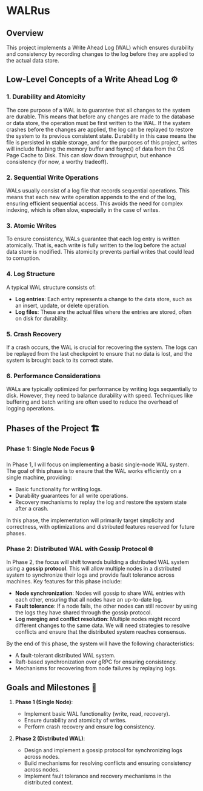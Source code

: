 # WALRus

## Overview
This project implements a Write Ahead Log (WAL) which ensures durability and consistency by recording changes to the log before they are applied to the actual data store.
## Low-Level Concepts of a Write Ahead Log ⚙️

### 1. **Durability and Atomicity**
The core purpose of a WAL is to guarantee that all changes to the system are durable. This means that before any changes are made to the database or data store, the operation must be first written to the WAL. If the system crashes before the changes are applied, the log can be replayed to restore the system to its previous consistent state. Durability in this case means the file is persisted in stable storage, and for the purposes of this project, writes will include flushing the memory buffer and fsync() of data from the OS Page Cache to Disk. This can slow down throughput, but enhance consistency (for now, a worthy tradeoff).

### 2. **Sequential Write Operations** 
WALs usually consist of a log file that records sequential operations. This means that each new write operation appends to the end of the log, ensuring efficient sequential access. This avoids the need for complex indexing, which is often slow, especially in the case of writes.

### 3. **Atomic Writes** 
To ensure consistency, WALs guarantee that each log entry is written atomically. That is, each write is fully written to the log before the actual data store is modified. This atomicity prevents partial writes that could lead to corruption.

### 4. **Log Structure** 
A typical WAL structure consists of:
   - **Log entries**: Each entry represents a change to the data store, such as an insert, update, or delete operation.
   - **Log files**: These are the actual files where the entries are stored, often on disk for durability.

### 5. **Crash Recovery**
If a crash occurs, the WAL is crucial for recovering the system. The logs can be replayed from the last checkpoint to ensure that no data is lost, and the system is brought back to its correct state.

### 6. **Performance Considerations** 
WALs are typically optimized for performance by writing logs sequentially to disk. However, they need to balance durability with speed. Techniques like buffering and batch writing are often used to reduce the overhead of logging operations.

## Phases of the Project 🏗️

### Phase 1: **Single Node Focus** 🔒
In Phase 1, I will focus on implementing a basic single-node WAL system. The goal of this phase is to ensure that the WAL works efficiently on a single machine, providing:
   - Basic functionality for writing logs.
   - Durability guarantees for all write operations.
   - Recovery mechanisms to replay the log and restore the system state after a crash.
   
In this phase, the implementation will primarily target simplicity and correctness, with optimizations and distributed features reserved for future phases.

### Phase 2: **Distributed WAL with Gossip Protocol** 🌐
In Phase 2, the focus will shift towards building a distributed WAL system using a **gossip protocol**. This will allow multiple nodes in a distributed system to synchronize their logs and provide fault tolerance across machines. Key features for this phase include:
   - **Node synchronization**: Nodes will gossip to share WAL entries with each other, ensuring that all nodes have an up-to-date log.
   - **Fault tolerance**: If a node fails, the other nodes can still recover by using the logs they have shared through the gossip protocol.
   - **Log merging and conflict resolution**: Multiple nodes might record different changes to the same data. We will need strategies to resolve conflicts and ensure that the distributed system reaches consensus.

By the end of this phase, the system will have the following characteristics:
   - A fault-tolerant distributed WAL system.
   - Raft-based synchronization over gRPC for ensuring consistency.
   - Mechanisms for recovering from node failures by replaying logs.

## Goals and Milestones 🎯

1. **Phase 1 (Single Node)**:
   - Implement basic WAL functionality (write, read, recovery).
   - Ensure durability and atomicity of writes.
   - Perform crash recovery and ensure log consistency.

2. **Phase 2 (Distributed WAL)**:
   - Design and implement a gossip protocol for synchronizing logs across nodes.
   - Build mechanisms for resolving conflicts and ensuring consistency across nodes.
   - Implement fault tolerance and recovery mechanisms in the distributed context.
